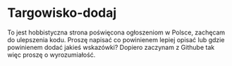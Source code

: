# Targowisko-dodaj
To jest hobbistyczna strona poświęcona ogłoszeniom w Polsce, zachęcam do ulepszenia kodu.
Proszę napisać co powinienem lepiej opisać lub gdzie powinienem dodać jakieś wskazówki?
Dopiero zaczynam z Githube tak więc proszę o wyrozumiałość.
